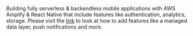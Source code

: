 Building fully serverless & backendless mobile applications with AWS Amplify & React Native that include features like authentication, analytics, storage. Please visit the [link](https://medium.com/react-native-training/building-serverless-mobile-applications-with-react-native-aws-740ecf719fce) to look at how to add features like a managed data layer, push notifications and more.